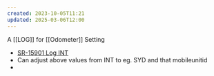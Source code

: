 ```yaml
---
created: 2023-10-05T11:21
updated: 2025-03-06T12:00
---
```


A [[LOG]] for [[Odometer]] Setting

- [SR-15901 Log INT](https://app.logz.io/#/goto/2ff015666d8b038e841fed7ae2022557?switchToAccountId=157279)
- Can adjust above values from INT to eg. SYD and that mobileunitid
- 
